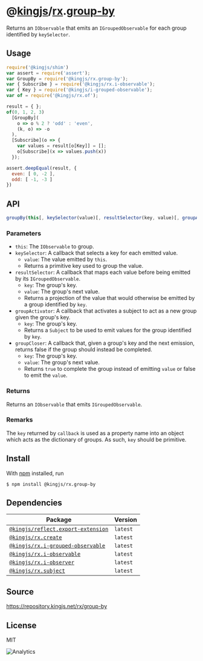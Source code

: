 # @[kingjs][@kingjs]/[rx][ns0].[group-by][ns1]
Returns an `IObservable` that emits an `IGroupedObservable` for each group identified by `keySelector`.
## Usage
```js
require('@kingjs/shim')
var assert = require('assert');
var GroupBy = require('@kingjs/rx.group-by');
var { Subscribe } = require('@kingjs/rx.i-observable');
var { Key } = require('@kingjs/i-grouped-observable');
var of = require('@kingjs/rx.of');

result = { };
of(0, 1, 2, 3)
  [GroupBy](
    o => o % 2 ? 'odd' : 'even', 
    (k, o) => -o
  ),
  [Subscribe](o => {
    var values = result[o[Key]] = [];
    o[Subscribe](x => values.push(x))
  });

assert.deepEqual(result, {
  even: [ 0, -2 ],
  odd: [ -1, -3 ]
})
```

## API
```ts
groupBy(this[, keySelector(value)[, resultSelector(key, value)[, groupActivator(key)[, groupCloser(key, value)]]]])
```

### Parameters
- `this`: The `IObservable` to group.
- `keySelector`: A callback that selects a key for each emitted value.
  - `value`: The value emitted by `this`.
  - Returns a primitive key used to group the value.
- `resultSelector`: A callback that maps each value before being  emitted by its `IGroupedObservable`.
  - `key`: The group's key.
  - `value`: The group's next value.
  - Returns a projection of the value that would otherwise be 
emitted by a group identified by `key`.
- `groupActivator`: A callback that activates a subject to act as a new group given the group's key.
  - `key`: The group's key.
  - Returns a `Subject` to be used to emit values for the group
identified by `key`.
- `groupCloser`: A callback that, given a group's key and the next emission, returns false if the group should instead be completed.
  - `key`: The group's key.
  - `value`: The group's next value.
  - Returns `true` to complete the group instead of emitting `value`
or false to emit the `value`.
### Returns
Returns an `IObservable` that emits `IGroupedObservable`.
### Remarks
The `key` returned by `callback` is used as a property name into an object which acts as the dictionary of groups. As such, `key` should be primitive.

## Install
With [npm](https://npmjs.org/) installed, run
```
$ npm install @kingjs/rx.group-by
```
## Dependencies
|Package|Version|
|---|---|
|[`@kingjs/reflect.export-extension`](https://www.npmjs.com/package/@kingjs/reflect.export-extension)|`latest`|
|[`@kingjs/rx.create`](https://www.npmjs.com/package/@kingjs/rx.create)|`latest`|
|[`@kingjs/rx.i-grouped-observable`](https://www.npmjs.com/package/@kingjs/rx.i-grouped-observable)|`latest`|
|[`@kingjs/rx.i-observable`](https://www.npmjs.com/package/@kingjs/rx.i-observable)|`latest`|
|[`@kingjs/rx.i-observer`](https://www.npmjs.com/package/@kingjs/rx.i-observer)|`latest`|
|[`@kingjs/rx.subject`](https://www.npmjs.com/package/@kingjs/rx.subject)|`latest`|
## Source
https://repository.kingjs.net/rx/group-by
## License
MIT

![Analytics](https://analytics.kingjs.net/rx/group-by)

[@kingjs]: https://www.npmjs.com/package/kingjs
[ns0]: https://www.npmjs.com/package/@kingjs/rx
[ns1]: https://www.npmjs.com/package/@kingjs/rx.group-by
